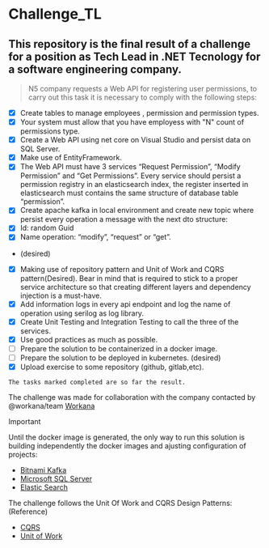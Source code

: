 # Challenge_TL
## This repository is the final result of a challenge for a position as Tech Lead in .NET Tecnology for a software engineering company.

> N5 company requests a Web API for registering user permissions, to carry out this task it is necessary to comply with the following steps:
- [x] Create tables to manage employees , permission and permission types.
- [x] Your system must allow that you have employess with "N" count of permissions type.
- [x] Create a Web API using net core on Visual Studio and persist data on SQL Server.
- [x] Make use of EntityFramework.
- [x] The Web API must have 3 services “Request Permission”, “Modify Permission” and “Get Permissions”. Every service should persist a permission registry in an elasticsearch index, the register inserted in elasticsearch must contains the same structure of database table “permission”.
- [x] Create apache kafka in local environment and create new topic where persist every operation a message with the next dto structure:
- [x] Id: random Guid
- [x] Name operation: “modify”, “request” or “get”.
- (desired)
- [x] Making use of repository pattern and Unit of Work and CQRS pattern(Desired). Bear in mind that is required to stick to a proper service architecture so that creating different layers and dependency injection is a must-have.
- [x] Add information logs in every api endpoint and log the name of operation using serilog as log library.
- [x] Create Unit Testing and Integration Testing to call the three of the services.
- [x] Use good practices as much as possible.
- [ ] Prepare the solution to be containerized in a docker image.
- [ ] Prepare the solution to be deployed in kubernetes. (desired)
- [x] Upload exercise to some repository (github, gitlab,etc).

```
The tasks marked completed are so far the result.
```
The challenge was made for collaboration with the company contacted by @workana/team [Workana](https://www.workana.com/es)


> [!IMPORTANT]
> Until the docker image is generated, the only way to run this solution is building independently the docker images and ajusting configuration of projects:
- [Bitnami Kafka](https://hub.docker.com/r/bitnami/kafka/#!)
- [Microsoft SQL Server](https://hub.docker.com/_/microsoft-mssql-server)
- [Elastic Search](https://www.elastic.co/guide/en/elasticsearch/reference/current/docker.html)

The challenge follows the Unit Of Work and CQRS Design Patterns:
(Reference)
- [CQRS](https://learn.microsoft.com/en-us/azure/architecture/patterns/cqrs)
- [Unit of Work](https://learn.microsoft.com/en-us/archive/msdn-magazine/2009/june/the-unit-of-work-pattern-and-persistence-ignorance)
